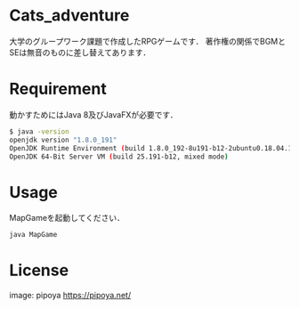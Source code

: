 # Cats_adventure

大学のグループワーク課題で作成したRPGゲームです．
著作権の関係でBGMとSEは無音のものに差し替えてあります．

# Requirement

動かすためにはJava 8及びJavaFXが必要です．

```bash
$ java -version
openjdk version "1.8.0_191"
OpenJDK Runtime Environment (build 1.8.0_192-8u191-b12-2ubuntu0.18.04.1-b12)
OpenJDK 64-Bit Server VM (build 25.191-b12, mixed mode)
```

# Usage

MapGameを起動してください．

```bash
java MapGame
```

# License

image: pipoya https://pipoya.net/
